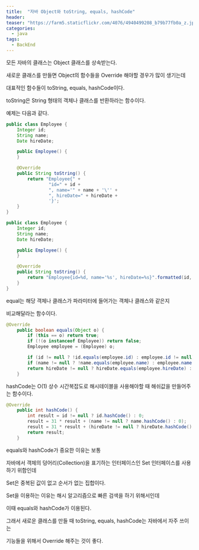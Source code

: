 ```yaml
---
title:  "자바 Object와 toString, equals, hashCode"
header:
teaser: "https://farm5.staticflickr.com/4076/4940499208_b79b77fb0a_z.jpg"
categories:
  - java
tags:
  - BackEnd
---
```

  모든 자바의 클래스는 Object 클래스를 상속받는다.
  
새로운 클래스를 만들면 Object의 함수들을 Override 해야할 경우가 많이 생기는데

대표적인 함수들이 toString, equals, hashCode이다.

toString은 String 형태의 객체나 클래스를 반환하라는 함수이다.

예제는 다음과 같다.

```java
public class Employee {
    Integer id;
    String name;
    Date hireDate;

    public Employee() {
    }

    @Override
    public String toString() {
        return "Employee{" +
                "id=" + id +
                ", name='" + name + '\'' +
                ", hireDate=" + hireDate +
                '}';
    }
}
```

```java
public class Employee {
    Integer id;
    String name;
    Date hireDate;

    public Employee() {
    }

    @Override
    public String toString() {
        return "Employee{id=%d, name='%s', hireDate=%s}".formatted(id, name, hireDate);
    }
}
```

equal는 해당 객체나 클래스가 파라미터에 들어가는 객체나 클래스와 같은지

비교해달라는 함수이다.
```java
@Override
    public boolean equals(Object o) {
        if (this == o) return true;
        if (!(o instanceof Employee)) return false;
        Employee employee = (Employee) o;

        if (id != null ? !id.equals(employee.id) : employee.id != null) return false;
        if (name != null ? !name.equals(employee.name) : employee.name != null) return false;
        return hireDate != null ? hireDate.equals(employee.hireDate) : employee.hireDate == null;
    }
```

hashCode는 O(1) 상수 시간복잡도로 해시테이블을 사용해야할 때 해쉬값을 만들어주는 함수이다.

```java
@Override
    public int hashCode() {
        int result = id != null ? id.hashCode() : 0;
        result = 31 * result + (name != null ? name.hashCode() : 0);
        result = 31 * result + (hireDate != null ? hireDate.hashCode() : 0);
        return result;
    }
```

equals와 hashCode가 중요한 이유는 보통

자바에서 객체의 덩어리(Collection)을 표기하는 인터페이스인 Set 인터페이스를 사용하기 위함인데

Set은 중복된 값이 없고 순서가 없는 집합이다.

Set을 이용하는 이유는 해시 알고리즘으로 빠른 검색을 하기 위해서인데

이때 equals와 hashCode가 이용된다.

그래서 새로운 클래스를 만들 때 toString, equals, hashCode는 자바에서 자주 쓰이는

기능들을 위해서 Override 해주는 것이 좋다.
